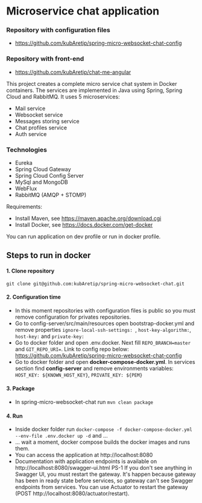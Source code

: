 # Microservice chat application

### Repository with configuration files
* https://github.com/kubAretip/spring-micro-websocket-chat-config

### Repository with front-end
* https://github.com/kubAretip/chat-me-angular


This project creates a complete micro service chat system in Docker containers. The services are implemented in Java using Spring, Spring Cloud and RabbitMQ.
It uses 5 microservices:
* Mail service 
* Websocket service 
* Messages storing service
* Chat profiles service
* Auth service

### Technologies
* Eureka
* Spring Cloud Gateway
* Spring Cloud Config Server
* MySql and MongoDB
* WebFlux
* RabbitMQ (AMQP + STOMP)

Requirements:
* Install Maven, see https://maven.apache.org/download.cgi
* Install Docker, see https://docs.docker.com/get-docker

You can run application on dev profile or run in docker profile. 

## Steps to run in docker

#### 1. Clone repository
``` git clone git@github.com:kubAretip/spring-micro-websocket-chat.git ```

#### 2. Configuration time
* In this moment repositories with configuration files is public so you must remove configuration for privates repositories.
* Go to config-server/src/main/resources open bootstrap-docker.yml and remove properties ```ignore-local-ssh-settings: ```, ```host-key-algorithm:```, ```host-key:``` and ```private-key:```
* Go to docker folder and open .env.docker. Next fill ```REPO_BRANCH=master``` and ```GIT_REPO_URI=```. Link to config repo below:
https://github.com/kubAretip/spring-micro-websocket-chat-config
* Go to docker folder and open <b>docker-compose-docker.yml</b>. In services section find <b>config-server</b> and remove environments variables: ```HOST_KEY: ${KNOWN_HOST_KEY}```, ```PRIVATE_KEY: ${PEM}```

#### 3. Package
* In spring-micro-websocket-chat run ```mvn clean package```

#### 4. Run
* Inside docker folder run ```docker-compose -f docker-compose-docker.yml --env-file .env.docker up -d``` and ...
* ... wait a moment, docker compose builds the docker images and runs them.
* You can access the application at http://localhost:8080
* Documentation with application endpoints is available on http://localhost:8080/swagger-ui.html
PS-1 If you don't see anything in Swagger UI, you must restart the gateway. 
It's happen because gateway has been in ready state before services, so gateway can't see Swagger endpoints from services.
You can use Actuator to restart the gateway (POST  http://localhost:8080/actuator/restart).


